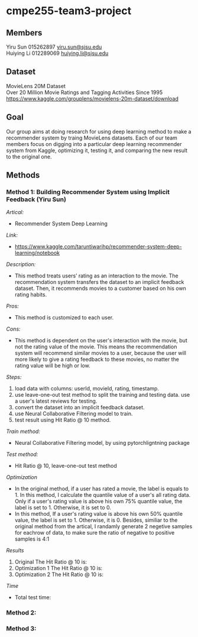 # cmpe255-team3-project

## Members
Yiru Sun 015262897 yiru.sun@sjsu.edu<br/>
Huiying Li 012289069 huiying.li@sjsu.edu

## Dataset
MovieLens 20M Dataset<br/>
Over 20 Million Movie Ratings and Tagging Activities Since 1995<br/>
https://www.kaggle.com/grouplens/movielens-20m-dataset/download

## Goal
Our group aims at doing research for using deep learning method to make a recommender system by traing MovieLens datasets. Each of our team members focus on digging into a particular deep learning recommender system from Kaggle, optimizing it, testing it, and comparing the new result to the original one.

## Methods
### Method 1: Building Recommender System using Implicit Feedback (Yiru Sun)
*Artical:* 
* Recommender System Deep Learning

*Link:* 
* https://www.kaggle.com/taruntiwarihp/recommender-system-deep-learning/notebook

*Description:* 
* This method treats users’ rating as an interaction to the movie. The recommendation system transfers the dataset to an implicit feedback dataset. Then, it recommends movies to a customer based on his own rating habits.

*Pros:* 
* This method is customized to each user.

*Cons:* 
* This method is dependent on the user's interaction with the movie, but not the rating value of the movie. This means the recommendation system will recommend similar movies to a user, because the user will more likely to give a rating feedback to these movies, no matter the rating value will be high or low.

*Steps:* 
1. load data with columns: userId, movieId, rating, timestamp.
2. use leave-one-out test method to split the training and testing data. use a user's latest reviews for testing.
3. convert the dataset into an implicit feedback dataset.
4. use Neural Collaborative Filtering model to train.
5. test result using Hit Ratio @ 10 method.

*Train method:* 
* Neural Collaborative Filtering model, by using pytorchligntning package

*Test method:* 
* Hit Ratio @ 10, leave-one-out test method

*Optimization*
* In the original method, if a user has rated a movie, the label is equals to 1. In this method, I calculate the quantile value of a user's all rating data. Only if a user's rating value is above his own 75% quantile value, the label is set to 1. Otherwise, it is set to 0.
* In this method, If a user's rating value is above his own 50% quantile value, the label is set to 1. Otherwise, it is 0. Besides, similiar to the original method from the artical, I randamly generate 2 negetive samples for eachrow of data, to make sure the ratio of negative to positive samples is 4:1

*Results*
1. Original The Hit Ratio @ 10 is:
2. Optimization 1 The Hit Ratio @ 10 is:
3. Optimization 2 The Hit Ratio @ 10 is:

*Time*
* Total test time:


### Method 2: 



### Method 3:




